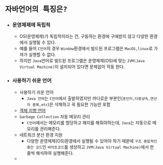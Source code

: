 # `자바언어의 특징은? `

- ### 운영체제에 독립적
   - OS(운영체제)가 독립적이라는 건, 구동하는 환경에 구애받지 않고 다양한 환경에서 실행될 수 있다.
   - 예를 들어 `C언어`의 경우 `Window`환경에서 빌드된 프로그램은 `MacOS,linux`로 가져가 실행할 수 없다.
   - 하지만 `Java`언어로 빌드된 프로그램은 운영체제(OS)에 맞는 `JVM(Java Virtual Machine)`이 설치되어 있다면 문제없이 작동 한다.
- ### 사용하기 쉬운 언어
    - 사용하기 쉬운 언어
      - `Java 언어`는 `C언어`에서 출발하였지만 까다로운 부분인(`포인터,다중상속,연산자 중복,etc`)은 삭제하고 꼭 필요한 기능만 포함
    - [객체 지향 언어]()
    - `Garbage Collection` 자동 메모리 관리
      - `C언어`에서는 메모리를 할당하고 해지를 해줘야하는데, `Java`는 자동으로 메모리를 관리해준다.
    - 네트워크 분산 환경 지원
      - 다양한 운영체제(OS)환경에서 실행될 수 있어야 하기 때문에 `구조 중립적인 중간 코드`인 `바이트코드`를 생성하고 `JVM(Java Virtual Machine)`에서 한 줄씩 해석하여 실행해준다.
    - 